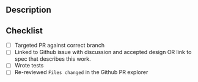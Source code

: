<!-- < < < < < < < < < < < < < < < < < < < < < < < < < < < < < < < < < ☺
v                               ✰  Thanks for creating a PR! ✰    
v    Before smashing the submit button please review the checkboxes.
v    If a checkbox is n/a - please still include it but + a little note why
☺ > > > > > > > > > > > > > > > > > > > > > > > > > > > > > > > > >  -->

## Description
<!-- Small description -->

## Checklist
- [ ] Targeted PR against correct branch
- [ ] Linked to Github issue with discussion and accepted design OR link to spec that describes this work.
- [ ] Wrote tests
- [ ] Re-reviewed `Files changed` in the Github PR explorer
